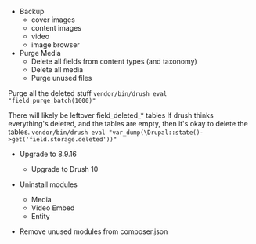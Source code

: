 * Backup
    * cover images
    * content images
    * video
    * image browser
* Purge Media
    * Delete all fields from content types (and taxonomy)
    * Delete all media
    * Purge unused files

Purge all the deleted stuff
`vendor/bin/drush eval "field_purge_batch(1000)"`

There will likely be leftover field_deleted_* tables
If drush thinks everything's deleted, and the tables are empty, then it's 
okay to delete the tables.
`vendor/bin/drush eval "var_dump(\Drupal::state()->get('field.storage.deleted'))"`

* Upgrade to 8.9.16
    * Upgrade to Drush 10

    

* Uninstall modules
    * Media
    * Video Embed
    * Entity

* Remove unused modules from composer.json

